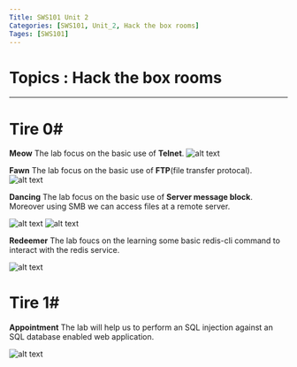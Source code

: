 ```yaml
---
Title: SWS101 Unit 2
Categories: [SWS101, Unit_2, Hack the box rooms]
Tages: [SWS101]
---
```


# Topics : Hack the box rooms
---
# Tire 0#

**Meow**
The lab focus on the basic use of **Telnet**.
![alt text](C:\Users\User\Desktop\Baluthegoat.github.io\assets\meow.png)

**Fawn**
The lab focus on the basic use of **FTP**(file transfer protocal).
![alt text](C:\Users\User\Desktop\Baluthegoat.github.io\assets\fawn.png)

**Dancing**
The lab focus on the basic use of **Server message block**. Moreover using SMB we can access files at a remote server.

![alt text](C:\Users\User\Desktop\Baluthegoat.github.io\assets\dancing.png)
![alt text](C:\Users\User\Desktop\Baluthegoat.github.io\assets\dancing2.png)

**Redeemer**
The lab foucs on the learning some basic redis-cli command to interact with the redis service.

![alt text](C:\Users\User\Desktop\Baluthegoat.github.io\assets\redemmer.png)

# Tire 1#

**Appointment**
The lab will help us to perform an SQL injection against an SQL database enabled web application.

![alt text](C:\Users\User\Desktop\Baluthegoat.github.io\assets\appointment.png)